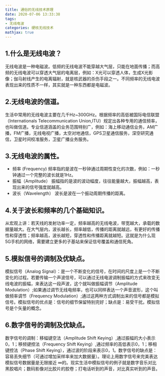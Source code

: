 ```yaml
---
title: 通俗的无线技术原理
date: 2020-07-06 13:33:38
tags: 
- 无线电波
categories: 硬核无线技术
mathjax: true
---
```



## 1.什么是无线电波？
无线电波是一种电磁波。低频的无线电波不能穿越大气层，只能在地面传播；而高频的无线电波可以穿透大气层的电离层，例如：X光可以穿透人体，生成X光影像；伽马射线产生的电离辐射，就是核武器的杀伤手段之一。不同频率的无线电波表现出来的性质不一样，其实就是一种东西都是电磁波。

## 2.无线电波的信道。
 生活中常用的无线电波主要在几千Hz~300GHz。根据频率的高低被国际电信联盟（Internationals Telecommunication Union,ITU）规定出各种专用的通信频率，也叫做信道。专业信道涵盖的业务范围特别广，例如：海上移动通信业务，AM广播，FM广播，无线电视广播，太空对地通信，GPS卫星通信服务，深空研究通信，卫星时间校准服务，卫星广播业务服务。

 <!-- more --> 

## 3.无线电波的属性。
* 频率 (Frequency)
频率指的是波在一秒钟通过周期性变化的次数，例如：一秒钟通过一个完整的波长就是1Hz。
* 振幅（Amplitude）
振幅指的是波的波动幅度，往往能量越大，振幅越高，表现出来的信号强度就越高。
* 波长（Wavelength）
波长是波在一个振动周期传播的距离。

## 4.关于波长和频率的几个基础知识。
从宏观上讲：若天线的发射功率一定，频率越高的无线电波，带宽越大，承载的数据量越大。在大气层内，波长越长，频率越低，传播的距离就越远，有更好的传播性和穿透性；频率越高，波长越短，穿透性和传播距离就越短。这就是为什么现5G手机的网络，需要建立更多的子基站来保证信号覆盖和通信死角。

## 5.模拟信号的调制及优缺点。
模拟信号（Analog Signal）：是一个不断变化的信号，在时间的尺度上是一个不断变化的过程。若要传输一个声波信号，可以通过无线电波调制振幅的方式来改变无线电波的振幅，来表达这一段声波，这个就叫做振幅调节（Amplitude Modulation）;如果通过调节无线电频率，也可以同样表达一个声音波形，这个叫做频率调节（Frequency Modulation）;通过这两种方式调制出来的信号都是模拟信号。模拟信号的优点是：信号的细节保留特别完好；缺点是：易受干扰。模拟信号是个矢量的概念。

## 6.数字信号的调制及优缺点。
数字信号的调制：移幅键空法（Amplitude Shift Keying）,通过振幅的大小表示0，1；移频键控法（Frequency Shift Keying）,通过频率的高低表示0，1；移相键控法（Phase Shift Keying），通过波的阶段来表示0，1。数字信号的缺点是：容易丢失细节（可通过增加采样率来加大数据量）。理论上用数字信号来完美表达模拟信号数据量是无限接近 $\infty$的。现实生活中模拟信号的例子就是数字音乐对比黑胶唱片；数码影像对比胶片的胶卷；打电话听到的声音，对比真实听到的声音。